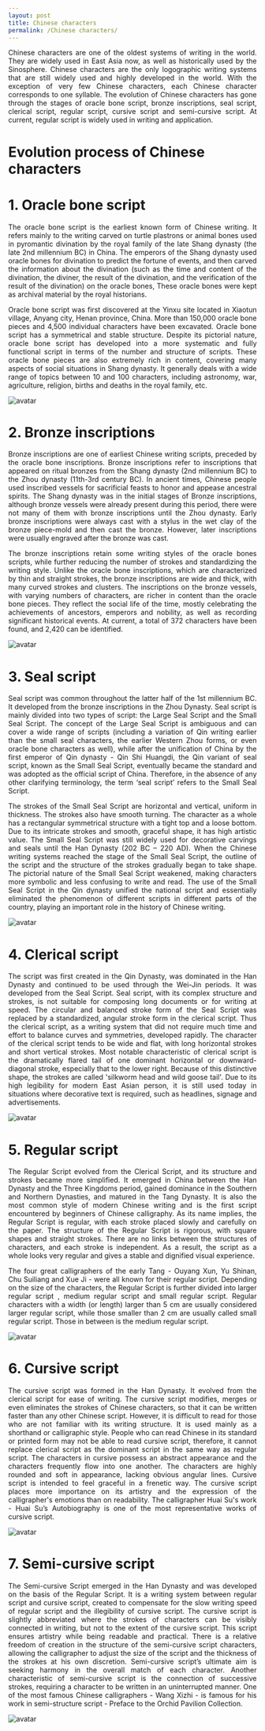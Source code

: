 ```yaml
---
layout: post
title: Chinese characters
permalink: /Chinese characters/
---
```



<p style="text-align:justify;">Chinese characters are one of the oldest systems of writing in the world. They are widely used in East Asia now, as well as historically used by the Sinosphere. Chinese characters are the only logographic writing systems that are still widely used and highly developed in the world. With the exception of very few Chinese characters, each Chinese character corresponds to one syllable. The evolution of Chinese characters has gone through the stages of oracle bone script, bronze inscriptions, seal script, clerical script, regular script, cursive script and semi-cursive script. At current, regular script is widely used in writing and application. </p>

<h1> Evolution process of Chinese characters </h1>

<h1> 1. Oracle bone script </h1>

<p style="text-align:justify;">The oracle bone script is the earliest known form of Chinese writing. It refers mainly to the writing carved on turtle plastrons or animal bones used in pyromantic divination by the royal family of the late Shang dynasty (the late 2nd millennium BC) in China. The emperors of the Shang dynasty used oracle bones for divination to predict the fortune of events, and then carved the information about the divination (such as the time and content of the divination, the diviner, the result of the divination, and the verification of the result of the divination) on the oracle bones, These oracle bones were kept as archival material by the royal historians. </p>

<p style="text-align:justify;">Oracle bone script was first discovered at the Yinxu site located in Xiaotun village, Anyang city, Henan province, China. More than 150,000 oracle bone pieces and 4,500 individual characters have been excavated. Oracle bone script has a symmetrical and stable structure. Despite its pictorial nature, oracle bone script has developed into a more systematic and fully functional script in terms of the number and structure of scripts. These oracle bone pieces are also extremely rich in content, covering many aspects of social situations in Shang dynasty. It generally deals with a wide range of topics between 10 and 100 characters, including astronomy, war, agriculture, religion, births and deaths in the royal family, etc. </p>

![avatar](https://upload.wikimedia.org/wikipedia/commons/thumb/8/8b/Shang_dynasty_inscribed_scapula.jpg/778px-Shang_dynasty_inscribed_scapula.jpg)


<h1> 2. Bronze inscriptions </h1>

<p style="text-align:justify;">Bronze inscriptions are one of earliest Chinese writing scripts, preceded by the oracle bone inscriptions. Bronze inscriptions refer to inscriptions that appeared on ritual bronzes from the Shang dynasty (2nd millennium BC) to the Zhou dynasty (11th-3rd century BC). In ancient times, Chinese people used inscribed vessels for sacrificial feasts to honor and appease ancestral spirits. The Shang dynasty was in the initial stages of Bronze inscriptions, although bronze vessels were already present during this period, there were not many of them with bronze inscriptions until the Zhou dynasty. Early bronze inscriptions were always cast with a stylus in the wet clay of the bronze piece-mold and then cast the bronze. However, later inscriptions were usually engraved after the bronze was cast. </p> 

<p style="text-align:justify;">The bronze inscriptions retain some writing styles of the oracle bones scripts, while further reducing the number of strokes and standardizing the writing style. Unlike the oracle bone inscriptions, which are characterized by thin and straight strokes, the bronze inscriptions are wide and thick, with many curved strokes and clusters. The inscriptions on the bronze vessels, with varying numbers of characters, are richer in content than the oracle bone pieces. They reflect the social life of the time, mostly celebrating the achievements of ancestors, emperors and nobility, as well as recording significant historical events. At current,  a total of 372 characters have been found, and 2,420 can be identified.</p>

![avatar](https://upload.wikimedia.org/wikipedia/commons/thumb/a/ad/Song_ding_inscription.jpg/1920px-Song_ding_inscription.jpg)


<h1> 3. Seal script </h1>

<p style="text-align:justify;">Seal script was common throughout the latter half of the 1st millennium BC. It developed from the bronze inscriptions in the Zhou Dynasty. Seal script is mainly  divided into two types of script: the Large Seal Script and the Small Seal Script. The concept of the Large Seal Script is ambiguous and can cover a wide range of scripts (including a variation of Qin writing earlier than the small seal characters, the earlier Western Zhou forms, or even oracle bone characters as well), while after the unification of China by the first emperor of Qin dynasty - Qin Shi Huangdi, the Qin variant of seal script, known as the Small Seal Script, eventually became the standard and was adopted as the official script of China. Therefore, in the absence of any other clarifying terminology, the term ‘seal script’ refers to the Small Seal Script. </p>

<p style="text-align:justify;">The strokes of the Small Seal Script are horizontal and vertical, uniform in thickness. The strokes also have smooth turning. The character as a whole has a rectangular symmetrical structure with a tight top and a loose bottom. Due to its intricate strokes and smooth, graceful shape, it has high artistic value. The Small Seal Script was still widely used for decorative carvings and seals until the Han Dynasty (202 BC – 220 AD). When the Chinese writing systems reached the stage of the Small Seal Script, the outline of the script and the structure of the strokes gradually began to take shape. The pictorial nature of the Small Seal Script weakened, making characters more symbolic and less confusing to write and read. The use of the Small Seal Script in the Qin dynasty unified the national script and essentially eliminated the phenomenon of different scripts in different parts of the country, playing an important role in the history of Chinese writing.</p>

![avatar](https://upload.wikimedia.org/wikipedia/commons/e/e2/XiaozhuanQinquan.jpg)



<h1> 4. Clerical script </h1>

<p style="text-align:justify;">The script was first created in the Qin Dynasty, was dominated in the Han Dynasty and continued to be used through the Wei-Jin periods. It was developed from the Seal Script. Seal script, with its complex structure and strokes, is not suitable for composing long documents or for writing at speed. The circular and balanced stroke form of the Seal Script was replaced by a standardized, angular stroke form in the clerical script. Thus the clerical script, as a writing system that did not require much time and effort to balance curves and symmetries, developed rapidly. The character of the clerical script tends to be wide and flat, with long horizontal strokes and short vertical strokes. Most notable characteristic of clerical script is the dramatically flared tail of one dominant horizontal or downward-diagonal stroke, especially that to the lower right. Because of this distinctive shape, the strokes are called 'silkworm head and wild goose tail'. Due to its high legibility for modern East Asian person, it is still used today in situations where decorative text is required, such as headlines, signage and advertisements.</p>

![avatar](https://upload.wikimedia.org/wikipedia/commons/2/27/LishuHuashanmiao.jpg)


<h1> 5. Regular script </h1>

<p style="text-align:justify;">The Regular Script evolved from the Clerical Script, and its structure and strokes became more simplified. It emerged in China between the Han Dynasty and the Three Kingdoms period, gained dominance in the Southern and Northern Dynasties, and matured in the Tang Dynasty. It is also the most common style of modern Chinese writing and is the first script encountered by beginners of Chinese calligraphy. As its name implies, the Regular Script is regular, with each stroke placed slowly and carefully on the paper. The structure of the Regular Script is rigorous, with square shapes and straight strokes. There are no links between the structures of characters, and each stroke is independent. As a result, the script as a whole looks very regular and gives a stable and dignified visual experience. </p>

<p style="text-align:justify;">The four great calligraphers of the early Tang - Ouyang Xun, Yu Shinan, Chu Suiliang and Xue Ji - were all known for their regular script. Depending on the size of the characters, the Regular Script is further divided into larger regular script , medium regular script and small regular script. Regular characters with a width (or length) larger than 5 cm are usually considered larger regular script, while those smaller than 2 cm are usually called small regular script. Those in between is the medium regular script.</p>

![avatar](https://upload.wikimedia.org/wikipedia/commons/4/40/KaishuOuyangxun.jpg)


<h1> 6. Cursive script </h1>

<p style="text-align:justify;">The cursive script was formed in the Han Dynasty. It evolved from the clerical script for ease of writing. The cursive script modifies, merges or even eliminates the strokes of Chinese characters, so that it can be written faster than any other Chinese script. However, it is difficult to read for those who are not familiar with its writing structure. It is used mainly as a shorthand or calligraphic style. People who can read Chinese in its standard or printed form may not be able to read cursive script, therefore, it cannot replace clerical script as the dominant script in the same way as regular script. The characters in cursive possess an abstract appearance and the characters frequently flow into one another. The characters are highly rounded and soft in appearance, lacking obvious angular lines. Cursive script is intended to feel graceful in a frenetic way. The cursive script places more importance on its artistry and the expression of the calligrapher's emotions than on readability. The calligrapher Huai Su's work - Huai Su’s Autobiography is one of the most representative works of cursive script.</p>

![avatar](https://upload.wikimedia.org/wikipedia/commons/3/3e/Mi_Fu-On_Calligraphy.jpg)

<h1> 7. Semi-cursive script </h1>

<p style="text-align:justify;">The Semi-cursive Script emerged in the Han Dynasty and was developed on the basis of the Regular Script. It is a writing system between regular script and cursive script, created to compensate for the slow writing speed of regular script and the illegibility of cursive script. The cursive script is slightly abbreviated where the strokes of characters can be visibly connected in writing, but not to the extent of the cursive script. This script ensures artistry while being readable and practical. There is a relative freedom of creation in the structure of the semi-cursive script characters, allowing the calligrapher to adjust the size of the script and the thickness of the strokes at his own discretion. Semi-cursive script’s ultimate aim is seeking harmony in the overall match of each character. Another characteristic of semi-cursive script is the connection of successive strokes, requiring a character to be written in an uninterrupted manner. One of the most famous Chinese calligraphers - Wang Xizhi - is famous for his work in semi-structure script - Preface to the Orchid Pavilion Collection.</p>

![avatar](https://upload.wikimedia.org/wikipedia/commons/2/21/Lanting_P3rd.jpg)

